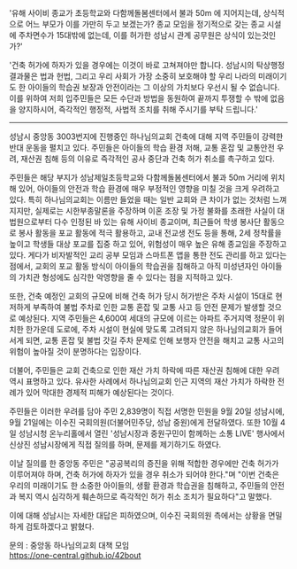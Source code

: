 '유해 사이비 종교가 초등학교와 다함께돌봄센터에서 불과 50m 에 지어지는데, 상식적으로 어느 부모가 이를 가만히 두고 보겠는가? 종교 모임을 정기적으로 갖는 종교 시설에 주차면수가 15대밖에 없는데, 이를 허가한 성남시 관계 공무원은 상식이 있는것인가?'

'건축 허가에  하자가 있을 경우에는 이것이 바로 고쳐져야만 합니다. 성남시의 탁상행정 결과물은 법과 헌법, 그리고 우리 사회가 가장 소중히 보호해야 할 우리 나라의 미래이기도 한 아이들의 학습권 보장과 안전이라는 그 이상의 가치보다 우선시 될 수 없습니다. 이를 위하여 저희 입주민들은 모든 수단과 방법을 동원하여 끝까지 투쟁할 수 밖에 없음을 양지하시어, 즉각적인 행정적, 사법적 조치를 취해 주시기를 부탁 드립니다.'

***

성남시 중앙동 3003번지에 진행중인 하나님의교회 건축에 대해 지역 주민들이 강력한 반대 운동을 펼치고 있다. 주민들은 아이들의 학습 환경 저해, 교통 혼잡 및 교통안전 우려, 재산권 침해 등의 이유로 즉각적인 공사 중단과 건축 허가 취소를 촉구하고 있다.

주민들은 해당 부지가 성남제일초등학교와 다함께돌봄센터에서 불과 50m 거리에 위치해 있어, 아이들의 안전과 학습 환경에 매우 부정적인 영향을 미칠 것을 크게 우려하고 있다. 
특히 하나님의교회는 이름만 들었을 때는 일반 교회와 큰 차이가 없는 것처럼 느껴지지만, 실제로는 시한부종말론을 주장하며 이혼 조장 및 가정 불화를 초래한 사실이 대법원으로부터 다수 인정된 바 있는 유해 사이비 종교이며,
최근들어 학생 봉사단 활동으로 봉사 활동을 포교 활동에 적극 활용하고, 교내 전교생 전도 등을 통해, 2세 정착률을 높이고 학생들 대상 포교를 집중 하고 있어, 위험성이 매우 높은 유해 종교임을 주장하고 있다. 
게다가 비자발적인 교리 공부 모임과 스마트폰 앱을 통한 전도 관리를 하고 있다는 점에서, 교회의 포교 활동 방식이 아이들의 학습권을 침해하고 아직 미성년자인 아이들의 가치관 형성에도 심각한 악영향을 줄 수 있다는 점을 지적하고 있다.

또한, 건축 예정인 교회의 규모에 비해 건축 허가 당시 허가받은 주차 시설이 15대로 현저하게 부족하여 불법 주차로 인한 교통 혼잡 및 교통 사고 등 안전 문제가 발생할 것으로 예상된다. 
지역 주민들은 4,600여 세대의 규모에 이르는 아파트 주거지역 정문이 위치한 한가운데 도로에, 주차 시설이 현실에 맞도록 고려되지 않은 하나님의교회가 들어서게 되면, 교통 혼잡 및 불법 갓길 주차 문제로 인해 보행자 안전을 해치고 교통 사고의 위험이 높아질 것이 분명하다는 입장이다. 

더불어, 주민들은 교회 건축으로 인한 재산 가치 하락에 따른 재산권 침해에 대한 우려 역시 표명하고 있다. 유사한 사례에서 하나님의교회 인근 지역의 재산 가치가 하락한 전례가 있어 막대한 경제적 피해가 예상된다는 것이다.

주민들은 이러한 우려를 담아 주민 2,839명이 직접 서명한 민원을 9월 20일 성남시에, 9월 21일에는 이수진 국회의원(더불어민주당, 성남 중원)에게 전달하였다. 또한 10월 4일 성남시청 온누리홀에서 열린 '성남시장과 중원구민이 함께하는 소통 LIVE' 행사에서 신상진 성남시장에게 직접 질의를 하며, 문제를 제기하기도 하였다.

이날 질의를 한 중앙동 주민은 "공공복리의 증진을 위해 적합한 경우에만 건축 허가가 이루어져야 하며, 건축 허가에 하자가 있을 경우 취소가 되어야 한다."며 "이번 건축은 우리의 미래이기도 한 소중한 아이들의, 생활 환경과 학습권을 침해하고, 주민들의 안전과 복지 역시 심각하게 훼손하므로 즉각적인 허가 취소 조치가 필요하다"고 말했다.

이에 대해 성남시는 자세한 대답은 피하였으며, 이수진 국회의원 측에서는 상황을 면밀하게 검토하겠다고 밝혔다.   

   
문의 :
중앙동 하나님의교회 대책 모임   
https://one-central.github.io/42bout
